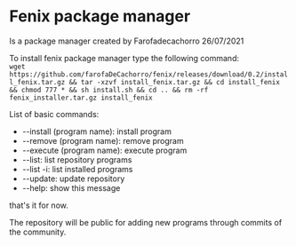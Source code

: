 # Fenix package manager


Is a package manager created by Farofadecachorro 26/07/2021

To install fenix package manager type the following command:<br>
`wget https://github.com/farofaDeCachorro/fenix/releases/download/0.2/install_fenix.tar.gz && tar -xzvf install_fenix.tar.gz && cd install_fenix && chmod 777 * && sh install.sh && cd .. && rm -rf fenix_installer.tar.gz install_fenix`

List of basic commands:
+ --install (program name): install program
+ --remove (program name): remove program
+ --execute (program name): execute program
+ --list: list repository programs
+ --list -i: list installed programs
+ --update: update repository
+ --help: show this message
  
that's it for now.
 
The repository will be public for adding new programs through commits of the community.
